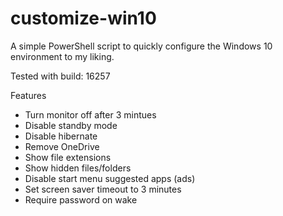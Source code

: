 # customize-win10
A simple PowerShell script to quickly configure the Windows 10 environment to my liking.

Tested with build: 16257

Features

* Turn monitor off after 3 mintues
* Disable standby mode
* Disable hibernate
* Remove OneDrive
* Show file extensions
* Show hidden files/folders
* Disable start menu suggested apps (ads)
* Set screen saver timeout to 3 minutes
* Require password on wake
